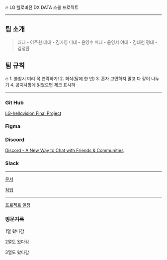 <aside>
🔥 LG 헬로비전 DX DATA 스쿨 프로젝트

</aside>

---

## 팀 소개

> 대대 - 이주원
데대 - 김가영
디대 - 윤영수
피대 - 윤영서
야대 - 김태헌
평대 - 김정환
> 

## 팀 규칙

<aside>
🔥 1. 불참시 미리 꼭 연락하기!
2. 회식(달에 한 번)
3. 혼자 고민하지 말고 다 같이 나누기
4. 공지사항에 읽었으면 체크 표시하

</aside>

---

### Git Hub

[LG-hellovision Final Project](https://github.com/LG-hellovision-Final-Project)

### Figma

### Discord

[Discord - A New Way to Chat with Friends & Communities](https://discord.com/channels/1219156356452319324/1219156356897181697)

### Slack

[](https://app.slack.com/client/T06QNABJD96/C06PSTGKWK0)

---

[문서](https://www.notion.so/66ab3ac2f0dd413fb43701b1b5166fc1?pvs=21)

[작업](https://www.notion.so/933323c798194eb09e7a71d531cb13d1?pvs=21)

---

[프로젝트 일정](https://www.notion.so/39ae298de7e143339575ddd7faa7d68b?pvs=21)

### ~~방문기록~~

1열 왔다감

2열도 왔다감

3열도 왔다감
